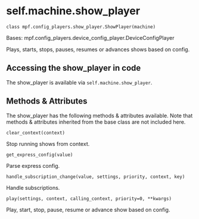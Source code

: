 
# self.machine.show_player

`class mpf.config_players.show_player.ShowPlayer(machine)`

Bases: mpf.config_players.device_config_player.DeviceConfigPlayer

Plays, starts, stops, pauses, resumes or advances shows based on config.

## Accessing the show_player in code

The show_player is available via `self.machine.show_player`.

## Methods & Attributes

The show_player has the following methods & attributes available. Note that methods & attributes inherited from the base class are not included here.

`clear_context(context)`

Stop running shows from context.

`get_express_config(value)`

Parse express config.

`handle_subscription_change(value, settings, priority, context, key)`

Handle subscriptions.

`play(settings, context, calling_context, priority=0, **kwargs)`

Play, start, stop, pause, resume or advance show based on config.


